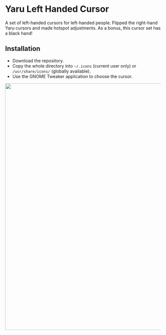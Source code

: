 # Yaru Left Handed Cursor

A set of left-handed cursors for left-handed people. Flipped the right-hand Yaru cursors and made hotspot adjustments. As a bonus, this cursor set has a black hand!

## Installation
- Download the repository.
- Copy the whole directory into `~/.icons` (current user only) or `/usr/share/icons/` (globally available).
- Use the GNOME Tweaker application to choose the cursor.

<img src="https://nimbusweb.me/box/attachment/4784478/snus9zm05yeer7rizf0a/AdkKPfPfiRn5QdDy/screenshot-yandex.com-2020.10.27-01_54_19.png" width="800">

